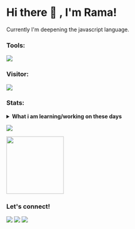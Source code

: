 # Hi there 👋 , I'm Rama!
Currently I'm deepening the javascript language.

### Tools:
<p>
    <img src="https://img.shields.io/badge/Text%20Editor-Visual%20Studio%20Code-blue?&logo=visual%20studio%20code&logoColor=blue" />
</p>

### Visitor:
<p>
    <img src="https://gpvc.arturio.dev/therevolt" />
</p>

### Stats:
<details>
 <summary><strong>What i am learning/working on these days</strong></summary>
    - 🌱 I’m currently learning ReactJS, ExpressJS, Sequelize</br>
    - 💬 Ask me about anything.</br>
    - 📫 How to reach me: <a href="mailto:ramaseftiansyah12@gmail.com">Email me!</a>  </br>
    - 😄 Pronouns: He/Him </br>
</details>
<p>
    <img src="https://github-readme-stats.vercel.app/api?username=therevolt&show_icons=true&theme=solarized-dark" />
</p>
<p>
    <img src="https://github-readme-stats.vercel.app/api/top-langs/?username=therevolt&layout=compact&theme=midnight-purple" height=150/>
</p>

### Let's connect!
<p>
    <a href="https://www.linkedin.com/in/rama-seftiansyah-8002171b3/" target="blank"><img src="https://img.shields.io/badge/Rama_Seftiansyah-30302f?style=flat&logo=linkedin" /></a>
    <a href="https://www.facebook.com/rama.seftiansyah.14" target="blank"><img src="https://img.shields.io/badge/Rama_Seftiansyah-30302f?style=flat&logo=facebook" /></a>
  <a href="https://wa.me/6289522407667" target="blank"><img src="https://img.shields.io/badge/Chat%20With%20Me!-30302f?style=flat&logo=whatsapp"/></a>
</p>

<!--
**bagusfe/bagusfe** is a ✨ _special_ ✨ repository because its `README.md` (this file) appears on your GitHub profile.

Here are some ideas to get you started:

- 🔭 I’m currently working on ...
- 🌱 I’m currently learning ...
- 👯 I’m looking to collaborate on ...
- 🤔 I’m looking for help with ...
- 💬 Ask me about ...
- 📫 How to reach me: ...
- 😄 Pronouns: ...
- ⚡ Fun fact: ...
-->
